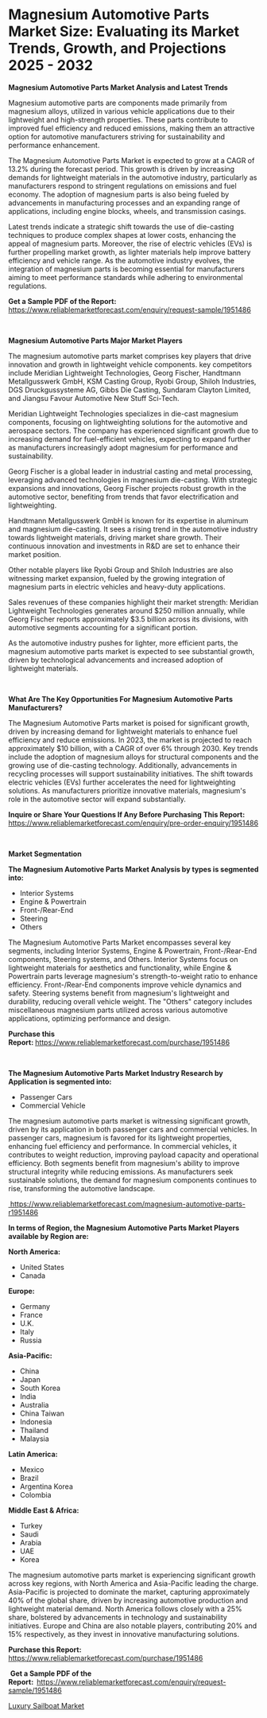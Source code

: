 <p><h1>Magnesium Automotive Parts Market Size: Evaluating its Market Trends, Growth, and Projections 2025 - 2032</h1></p><p><strong>Magnesium Automotive Parts Market Analysis and Latest Trends</strong></p>
<p><p>Magnesium automotive parts are components made primarily from magnesium alloys, utilized in various vehicle applications due to their lightweight and high-strength properties. These parts contribute to improved fuel efficiency and reduced emissions, making them an attractive option for automotive manufacturers striving for sustainability and performance enhancement.</p><p>The Magnesium Automotive Parts Market is expected to grow at a CAGR of 13.2% during the forecast period. This growth is driven by increasing demands for lightweight materials in the automotive industry, particularly as manufacturers respond to stringent regulations on emissions and fuel economy. The adoption of magnesium parts is also being fueled by advancements in manufacturing processes and an expanding range of applications, including engine blocks, wheels, and transmission casings.</p><p>Latest trends indicate a strategic shift towards the use of die-casting techniques to produce complex shapes at lower costs, enhancing the appeal of magnesium parts. Moreover, the rise of electric vehicles (EVs) is further propelling market growth, as lighter materials help improve battery efficiency and vehicle range. As the automotive industry evolves, the integration of magnesium parts is becoming essential for manufacturers aiming to meet performance standards while adhering to environmental regulations.</p></p>
<p><strong>Get a Sample PDF of the Report:&nbsp;</strong> <a href="https://www.reliablemarketforecast.com/enquiry/request-sample/1951486?utm_campaign=2732&utm_medium=2&utm_source=Github&utm_content=ia&utm_term=30032025&utm_id=magnesium-automotive-parts">https://www.reliablemarketforecast.com/enquiry/request-sample/1951486</a></p>
<p>&nbsp;</p>
<p><strong>Magnesium Automotive Parts Major Market Players</strong></p>
<p><p>The magnesium automotive parts market comprises key players that drive innovation and growth in lightweight vehicle components. key competitors include Meridian Lightweight Technologies, Georg Fischer, Handtmann Metallgusswerk GmbH, KSM Casting Group, Ryobi Group, Shiloh Industries, DGS Druckgussysteme AG, Gibbs Die Casting, Sundaram Clayton Limited, and Jiangsu Favour Automotive New Stuff Sci-Tech.</p><p>Meridian Lightweight Technologies specializes in die-cast magnesium components, focusing on lightweighting solutions for the automotive and aerospace sectors. The company has experienced significant growth due to increasing demand for fuel-efficient vehicles, expecting to expand further as manufacturers increasingly adopt magnesium for performance and sustainability.</p><p>Georg Fischer is a global leader in industrial casting and metal processing, leveraging advanced technologies in magnesium die-casting. With strategic expansions and innovations, Georg Fischer projects robust growth in the automotive sector, benefiting from trends that favor electrification and lightweighting.</p><p>Handtmann Metallgusswerk GmbH is known for its expertise in aluminum and magnesium die-casting. It sees a rising trend in the automotive industry towards lightweight materials, driving market share growth. Their continuous innovation and investments in R&D are set to enhance their market position.</p><p>Other notable players like Ryobi Group and Shiloh Industries are also witnessing market expansion, fueled by the growing integration of magnesium parts in electric vehicles and heavy-duty applications. </p><p>Sales revenues of these companies highlight their market strength: Meridian Lightweight Technologies generates around $250 million annually, while Georg Fischer reports approximately $3.5 billion across its divisions, with automotive segments accounting for a significant portion.</p><p>As the automotive industry pushes for lighter, more efficient parts, the magnesium automotive parts market is expected to see substantial growth, driven by technological advancements and increased adoption of lightweight materials.</p></p>
<p>&nbsp;</p>
<p><strong>What Are The Key Opportunities For Magnesium Automotive Parts Manufacturers?</strong></p>
<p><p>The Magnesium Automotive Parts market is poised for significant growth, driven by increasing demand for lightweight materials to enhance fuel efficiency and reduce emissions. In 2023, the market is projected to reach approximately $10 billion, with a CAGR of over 6% through 2030. Key trends include the adoption of magnesium alloys for structural components and the growing use of die-casting technology. Additionally, advancements in recycling processes will support sustainability initiatives. The shift towards electric vehicles (EVs) further accelerates the need for lightweighting solutions. As manufacturers prioritize innovative materials, magnesium's role in the automotive sector will expand substantially.</p></p>
<p><strong>Inquire or Share Your Questions If Any Before Purchasing This Report:</strong> <a href="https://www.reliablemarketforecast.com/enquiry/pre-order-enquiry/1951486?utm_campaign=2732&utm_medium=2&utm_source=Github&utm_content=ia&utm_term=30032025&utm_id=magnesium-automotive-parts">https://www.reliablemarketforecast.com/enquiry/pre-order-enquiry/1951486</a></p>
<p>&nbsp;</p>
<p><strong>Market Segmentation</strong></p>
<p><strong>The Magnesium Automotive Parts Market Analysis by types is segmented into:</strong></p>
<p><ul><li>Interior Systems</li><li>Engine & Powertrain</li><li>Front-/Rear-End</li><li>Steering</li><li>Others</li></ul></p>
<p><p>The Magnesium Automotive Parts Market encompasses several key segments, including Interior Systems, Engine & Powertrain, Front-/Rear-End components, Steering systems, and Others. Interior Systems focus on lightweight materials for aesthetics and functionality, while Engine & Powertrain parts leverage magnesium's strength-to-weight ratio to enhance efficiency. Front-/Rear-End components improve vehicle dynamics and safety. Steering systems benefit from magnesium's lightweight and durability, reducing overall vehicle weight. The "Others" category includes miscellaneous magnesium parts utilized across various automotive applications, optimizing performance and design.</p></p>
<p><strong>Purchase this Report:&nbsp;</strong><a href="https://www.reliablemarketforecast.com/purchase/1951486?utm_campaign=2732&utm_medium=2&utm_source=Github&utm_content=ia&utm_term=30032025&utm_id=magnesium-automotive-parts">https://www.reliablemarketforecast.com/purchase/1951486</a></p>
<p>&nbsp;</p>
<p><strong>The Magnesium Automotive Parts Market Industry Research by Application is segmented into:</strong></p>
<p><ul><li>Passenger Cars</li><li>Commercial Vehicle</li></ul></p>
<p><p>The magnesium automotive parts market is witnessing significant growth, driven by its application in both passenger cars and commercial vehicles. In passenger cars, magnesium is favored for its lightweight properties, enhancing fuel efficiency and performance. In commercial vehicles, it contributes to weight reduction, improving payload capacity and operational efficiency. Both segments benefit from magnesium's ability to improve structural integrity while reducing emissions. As manufacturers seek sustainable solutions, the demand for magnesium components continues to rise, transforming the automotive landscape.</p></p>
<p><a href="https://www.reliablemarketforecast.com/magnesium-automotive-parts-r1951486?utm_campaign=2732&utm_medium=2&utm_source=Github&utm_content=ia&utm_term=30032025&utm_id=magnesium-automotive-parts">&nbsp;https://www.reliablemarketforecast.com/magnesium-automotive-parts-r1951486</a></p>
<p><strong>In terms of Region, the Magnesium Automotive Parts Market Players available by Region are:</strong></p>
<p>
    <p> <strong> North America: </strong>
        <ul>
            <li>United States</li>
            <li>Canada</li>
        </ul>
        </p> 
    <p> <strong> Europe: </strong>
        <ul>
            <li>Germany</li>
            <li>France</li>
            <li>U.K.</li>
            <li>Italy</li>
            <li>Russia</li>
        </ul>
        </p> 
    <p> <strong> Asia-Pacific: </strong>
        <ul>
            <li>China</li>
            <li>Japan</li>
            <li>South Korea</li>
            <li>India</li>
            <li>Australia</li>
            <li>China Taiwan</li>
            <li>Indonesia</li>
            <li>Thailand</li>
            <li>Malaysia</li>
        </ul>
        </p> 
    <p> <strong> Latin America: </strong>
        <ul>
            <li>Mexico</li>
            <li>Brazil</li>
            <li>Argentina Korea</li>
            <li>Colombia</li>
        </ul>
        </p> 
    <p> <strong> Middle East & Africa: </strong>
        <ul>
            <li>Turkey</li>
            <li>Saudi</li>
            <li>Arabia</li>
            <li>UAE</li>
            <li>Korea</li>
        </ul>
    </p>
    </p>
<p><p>The magnesium automotive parts market is experiencing significant growth across key regions, with North America and Asia-Pacific leading the charge. Asia-Pacific is projected to dominate the market, capturing approximately 40% of the global share, driven by increasing automotive production and lightweight material demand. North America follows closely with a 25% share, bolstered by advancements in technology and sustainability initiatives. Europe and China are also notable players, contributing 20% and 15% respectively, as they invest in innovative manufacturing solutions.</p></p>
<p><strong>Purchase this Report: </strong><a href="https://www.reliablemarketforecast.com/purchase/1951486?utm_campaign=2732&utm_medium=2&utm_source=Github&utm_content=ia&utm_term=30032025&utm_id=magnesium-automotive-parts">https://www.reliablemarketforecast.com/purchase/1951486</a></p>
<p>&nbsp;<strong>Get a Sample PDF of the Report:&nbsp;&nbsp;</strong><a href="https://www.reliablemarketforecast.com/enquiry/request-sample/1951486?utm_campaign=2732&utm_medium=2&utm_source=Github&utm_content=ia&utm_term=30032025&utm_id=magnesium-automotive-parts">https://www.reliablemarketforecast.com/enquiry/request-sample/1951486</a></p>
<p><strong></strong></p>
<p><p><a href="https://github.com/pimanoruman/Market-Research-Report-List-1/blob/main/luxury-sailboat-market.md?utm_campaign=2732&utm_medium=2&utm_source=Github&utm_content=ia&utm_term=30032025&utm_id=magnesium-automotive-parts">Luxury Sailboat Market</a></p></p>